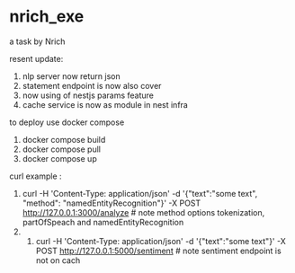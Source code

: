 # nrich_exe
a task by Nrich

resent update:
  1. nlp server now return json
  2. statement endpoint is now also cover 
  3. now using of nestjs params feature
  4. cache service is now as module in nest infra  

to deploy use docker compose 
1. docker compose build
2. docker compose pull
3. docker compose up


curl example :
1. curl -H 'Content-Type: application/json' -d '{"text":"some text", "method": "namedEntityRecognition"}' -X POST  http://127.0.0.1:3000/analyze # note method options tokenization, partOfSpeach and namedEntityRecognition
2. 1. curl -H 'Content-Type: application/json' -d '{"text":"some text"}' -X POST  http://127.0.0.1:5000/sentiment  # note sentiment endpoint  is not on cach 
